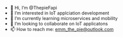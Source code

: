 - 👋 Hi, I’m @ThepieFapi
- 👀 I’m interested in IoT applciation development
- 🌱 I’m currently learning microservices and mobility
- 💞️ I’m looking to collaborate on IoT applicatons
- 📫 How to reach me: emm_the_pie@outlook.com

<!---
ThepieFapi/ThepieFapi is a ✨ special ✨ repository because its `README.md` (this file) appears on your GitHub profile.
You can click the Preview link to take a look at your changes.
--->
